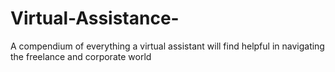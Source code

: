 # Virtual-Assistance-
A compendium of everything a virtual assistant will find helpful in navigating the freelance and corporate world 
